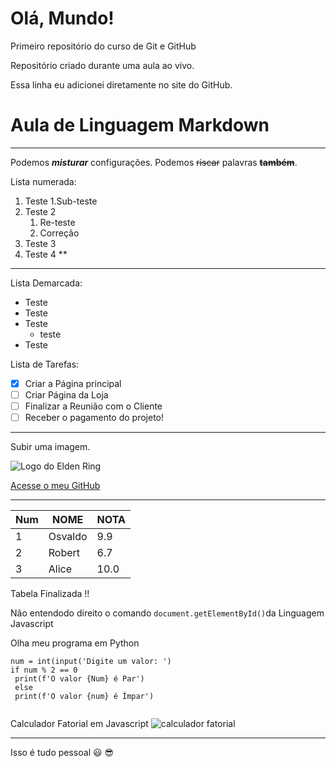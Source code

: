 # Olá, Mundo!
 Primeiro repositório do curso de Git e GitHub

Repositório criado durante uma aula ao vivo.

Essa linha eu adicionei diretamente no site do GitHub.

# Aula de Linguagem Markdown
***
Podemos _**misturar**_ configurações. Podemos ~~riscar~~ palavras ~~**também**~~.

Lista numerada:
1. Teste
   1.Sub-teste 
3. Teste 2
     1. Re-teste
     2. Correção 
5. Teste 3
6. Teste 4  **
*** 
Lista Demarcada:
* Teste
* Teste
* Teste
   * teste
* Teste

Lista de Tarefas:

- [x] Criar a Página principal
- [ ] Criar Página da Loja
- [ ] Finalizar a Reunião com o Cliente
- [ ] Receber o pagamento do projeto!

***
Subir uma imagem.

![Logo do Elden Ring](https://user-images.githubusercontent.com/85118127/159909607-7fbfdf38-ebed-4a25-bd8f-04591de29d15.jpg)

[Acesse o meu GitHub](https://github.com/DevOsvaldo)

***
Num | NOME | NOTA
---|---|---
1 | Osvaldo | 9.9
2 | Robert | 6.7
3 | Alice | 10.0

Tabela Finalizada !!

Não entendodo direito o comando `document.getElementById()`da Linguagem Javascript

Olha meu programa em Python
```
num = int(input('Digite um valor: ')
if num % 2 == 0
 print(f'O valor {Num} é Par')
 else
 print(f'O valor {num} é Ímpar')
 
 ```
 Calculador Fatorial em Javascript
 ![calculador fatorial](https://user-images.githubusercontent.com/85118127/159915888-ffea7354-83bf-4e09-af99-bd7dbdac13da.png)
 ***
 
Isso é tudo pessoal :smiley:	:sunglasses:
